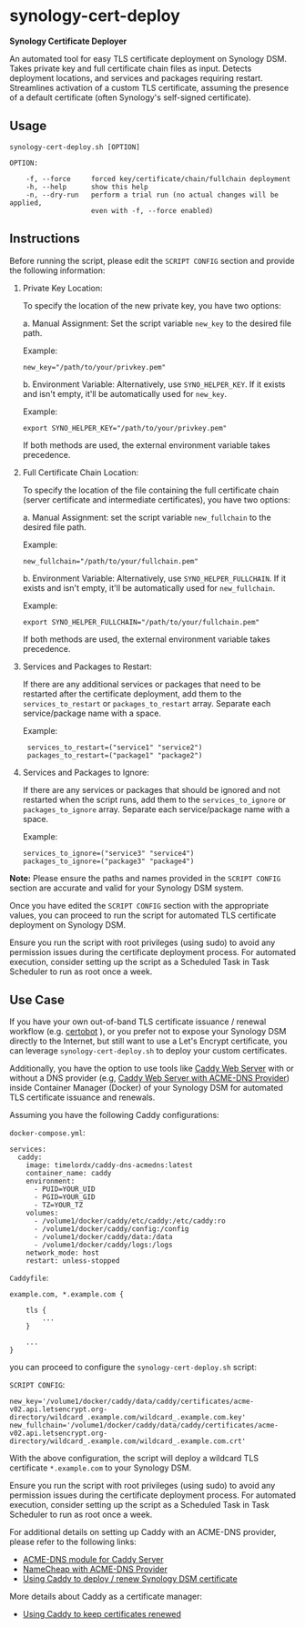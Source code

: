 # synology-cert-deploy
**Synology Certificate Deployer**

An automated tool for easy TLS certificate deployment on Synology DSM. Takes private key and full certificate chain files as input. Detects deployment locations, and services and packages requiring restart. Streamlines activation of a custom TLS certificate, assuming the presence of a default certificate (often Synology's self-signed certificate).

## Usage

```
synology-cert-deploy.sh [OPTION]
```
```
OPTION:

    -f, --force     forced key/certificate/chain/fullchain deployment
    -h, --help      show this help
    -n, --dry-run   perform a trial run (no actual changes will be applied, 
                    even with -f, --force enabled)
```

## Instructions

Before running the script, please edit the `SCRIPT CONFIG` section and provide the following information:

1. Private Key Location:
      
   To specify the location of the new private key, you have two options:

   a. Manual Assignment: Set the script variable `new_key` to the desired file path.
   
   Example:
   
   ```
   new_key="/path/to/your/privkey.pem"
   ```

   b. Environment Variable: Alternatively, use `SYNO_HELPER_KEY`. If it exists and isn't empty, it'll be automatically used for `new_key`.

   Example:

   ```
   export SYNO_HELPER_KEY="/path/to/your/privkey.pem"
   ```

   If both methods are used, the external environment variable takes precedence.

2. Full Certificate Chain Location:
      
   To specify the location of the file containing the full certificate chain (server certificate and intermediate certificates), you have two options:

   a. Manual Assignment: set the script variable `new_fullchain` to the desired file path.
   
   Example:
   
   ```
   new_fullchain="/path/to/your/fullchain.pem"
   ```

   b. Environment Variable: Alternatively, use `SYNO_HELPER_FULLCHAIN`. If it exists and isn't empty, it'll be automatically used for `new_fullchain`.

   Example:

   ```
   export SYNO_HELPER_FULLCHAIN="/path/to/your/fullchain.pem"
   ```

   If both methods are used, the external environment variable takes precedence.

3. Services and Packages to Restart:
      
   If there are any additional services or packages that need to be restarted after the certificate deployment, add them to the `services_to_restart` or `packages_to_restart` array. Separate each service/package name with a space. 
   
   Example:
   
   ```
	services_to_restart=("service1" "service2")
	packages_to_restart=("package1" "package2")
	```

4. Services and Packages to Ignore:
      
   If there are any services or packages that should be ignored and not restarted when the script runs, add them to the `services_to_ignore` or `packages_to_ignore` array. Separate each service/package name with a space. 
   
   Example:

	```
	services_to_ignore=("service3" "service4")
	packages_to_ignore=("package3" "package4")
	```

**Note:** Please ensure the paths and names provided in the `SCRIPT CONFIG` section are accurate and valid for your Synology DSM system.

Once you have edited the `SCRIPT CONFIG` section with the appropriate values, you can proceed to run the script for automated TLS certificate deployment on Synology DSM.

Ensure you run the script with root privileges (using sudo) to avoid any permission issues during the certificate deployment process. For automated execution, consider setting up the script as a Scheduled Task in Task Scheduler to run as root once a week.

## Use Case

If you have your own out-of-band TLS certificate issuance / renewal workflow (e.g. [certobot](https://certbot.eff.org/) ), or you prefer not to expose your Synology DSM directly to the Internet, but still want to use a Let's Encrypt certificate, you can leverage `synology-cert-deploy.sh` to deploy your custom certificates.

Additionally, you have the option to use tools like [Caddy Web Server](https://caddyserver.com/) with or without a DNS provider (e.g, [Caddy Web Server with ACME-DNS Provider](https://github.com/timelordx/caddy-dns-acmedns)) inside Container Manager (Docker) of your Synology DSM for automated TLS certificate issuance and renewals.

Assuming you have the following Caddy configurations:

`docker-compose.yml`:

```
services:
  caddy:
    image: timelordx/caddy-dns-acmedns:latest
    container_name: caddy
    environment:
      - PUID=YOUR_UID
      - PGID=YOUR_GID
      - TZ=YOUR_TZ
    volumes:
      - /volume1/docker/caddy/etc/caddy:/etc/caddy:ro
      - /volume1/docker/caddy/config:/config
      - /volume1/docker/caddy/data:/data
      - /volume1/docker/caddy/logs:/logs
    network_mode: host
    restart: unless-stopped
```
`Caddyfile`:

```
example.com, *.example.com {

	tls {
		...
	}

	...
}
```
you can proceed to configure the `synology-cert-deploy.sh` script:

`SCRIPT CONFIG`:

```
new_key='/volume1/docker/caddy/data/caddy/certificates/acme-v02.api.letsencrypt.org-directory/wildcard_.example.com/wildcard_.example.com.key'
new_fullchain='/volume1/docker/caddy/data/caddy/certificates/acme-v02.api.letsencrypt.org-directory/wildcard_.example.com/wildcard_.example.com.crt'
```

With the above configuration, the script will deploy a wildcard TLS certificate `*.example.com` to your Synology DSM.

Ensure you run the script with root privileges (using sudo) to avoid any permission issues during the certificate deployment process. For automated execution, consider setting up the script as a Scheduled Task in Task Scheduler to run as root once a week.

For additional details on setting up Caddy with an ACME-DNS provider, please refer to the following links:

* [ACME-DNS module for Caddy Server](https://github.com/caddy-dns/acmedns)
* [NameCheap with ACME-DNS Provider](https://caddy.community/t/namecheap-with-acme-dns-provider/18944)
* [Using Caddy to deploy / renew Synology DSM certificate](https://caddy.community/t/using-caddy-to-deploy-renew-synology-dsm-certificate/20695)

More details about Caddy as a certificate manager:

* [Using Caddy to keep certificates renewed](https://caddy.community/t/using-caddy-to-keep-certificates-renewed/7525)
